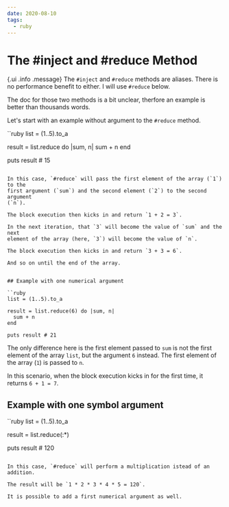 ```yaml
---
date: 2020-08-10
tags:
  - ruby
---
```


# The #inject and #reduce Method

{.ui .info .message}
The `#inject` and `#reduce` methods are aliases. There is no performance
benefit to either. I will use `#reduce` below.

The doc for those two methods is a bit unclear, therfore an example is better
than thousands words.

Let's start with an example without argument to the `#reduce` method.

``ruby
list = (1..5).to_a

result = list.reduce do |sum, n|
  sum + n
end

puts result # 15
```

In this case, `#reduce` will pass the first element of the array (`1`) to the
first argument (`sum`) and the second element (`2`) to the second argument
(`n`).

The block execution then kicks in and return `1 + 2 = 3`.

In the next iteration, that `3` will become the value of `sum` and the next
element of the array (here, `3`) will become the value of `n`.

The block execution then kicks in and return `3 + 3 = 6`.

And so on until the end of the array.


## Example with one numerical argument

``ruby
list = (1..5).to_a

result = list.reduce(6) do |sum, n|
  sum + n
end

puts result # 21
```

The only difference here is the first element passed to `sum` is not the first
element of the array `list`, but the argument `6` instead. The first element of
the array (`1`) is passed to `n`.

In this scenario, when the block execution kicks in for the first time, it
returns `6 + 1 = 7`.


## Example with one symbol argument

``ruby
list = (1..5).to_a

result = list.reduce(:*)

puts result # 120
```

In this case, `#reduce` will perform a multiplication istead of an addition.

The result will be `1 * 2 * 3 * 4 * 5 = 120`.

It is possible to add a first numerical argument as well.

